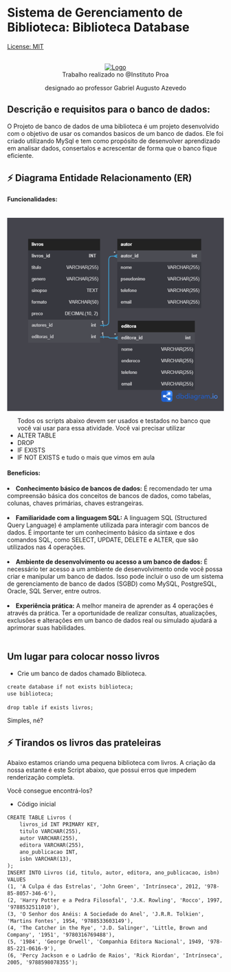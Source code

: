 # Sistema de Gerenciamento de Biblioteca: Biblioteca Database


[License: MIT](https://opensource.org/licenses/MIT)

<br />
<div align="center">
  <a href="https://github.com/4Diovanni/Data-Base-Hospital.git">
    <img src="https://cdn.jsdelivr.net/gh/devicons/devicon/icons/mysql/mysql-original.svg" alt="Logo" width="80" height="80">
  </a>
</div>

</h1>
<div align='center'>
Trabalho realizado no @Instituto Proa
  
designado ao professor Gabriel Augusto Azevedo
</div>
<h2>Descrição e requisitos para o banco de dados:</h2>
<span>
O Projeto de banco de dados de uma biblioteca é um projeto desenvolvido com o objetivo de usar os comandos basicos de um banco de dados. Ele foi criado utilizando MySql e tem como propósito de desenvolver aprendizado em analisar dados, consertalos e acrescentar de forma que o banco fique eficiente.
</span>

## 

## ⚡ Diagrama Entidade Relacionamento (ER)

#### Funcionalidades:

<br>
<img align='center' src='Biblioteca.png'/>
<br>

<ul>
  Todos os scripts abaixo devem ser usados e testados no banco que você vai usar para essa atividade. 
Você vai precisar utilizar 
 <li>ALTER TABLE</li>
 <li>DROP</li>
 <li>IF EXISTS</li>
 <li>IF NOT EXISTS e tudo o mais que vimos em aula</li> 
</ul>

#### Benefícios:

<li><strong>Conhecimento básico de bancos de dados:</strong> É recomendado ter uma compreensão básica dos conceitos de bancos de dados, como tabelas, colunas, chaves primárias, chaves estrangeiras.</li>
<br />
<li><strong>Familiaridade com a linguagem SQL:</strong> A linguagem SQL (Structured Query Language) é amplamente utilizada para interagir com bancos de dados. É importante ter um conhecimento básico da sintaxe e dos comandos SQL, como SELECT, UPDATE, DELETE e ALTER, que são utilizados nas 4 operações.</li>
<br />
<li><strong>Ambiente de desenvolvimento ou acesso a um banco de dados:</strong> É necessário ter acesso a um ambiente de desenvolvimento onde você possa criar e manipular um banco de dados. Isso pode incluir o uso de um sistema de gerenciamento de banco de dados (SGBD) como MySQL, PostgreSQL, Oracle, SQL Server, entre outros.</li>
<br />
<li><strong>Experiência prática:</strong> A melhor maneira de aprender as 4 operações é através da prática. Ter a oportunidade de realizar consultas, atualizações, exclusões e alterações em um banco de dados real ou simulado ajudará a aprimorar suas habilidades.</li>
<br />

## Um lugar para colocar nosso livros
* Crie um banco de dados chamado Biblioteca.
```
create database if not exists biblioteca;
use biblioteca;

drop table if exists livros;
```
Simples, né?

## ⚡ Tirandos os livros das prateleiras
Abaixo estamos criando uma pequena biblioteca com livros. 
A criação da nossa estante é este Script abaixo, que possui erros que impedem renderização completa. 

Você consegue encontrá-los?

* Código inicial
```
CREATE TABLE Livros (
    livros_id INT PRIMARY KEY,
    titulo VARCHAR(255),
    autor VARCHAR(255),
    editora VARCHAR(255),
    ano_publicacao INT,
    isbn VARCHAR(13),
);
INSERT INTO Livros (id, titulo, autor, editora, ano_publicacao, isbn) VALUES 
(1, 'A Culpa é das Estrelas', 'John Green', 'Intrínseca', 2012, '978-85-8057-346-6'),
(2, 'Harry Potter e a Pedra Filosofal', 'J.K. Rowling', 'Rocco', 1997, '9788532511010'),
(3, 'O Senhor dos Anéis: A Sociedade do Anel', 'J.R.R. Tolkien', 'Martins Fontes', 1954, '9788533603149'),
(4, 'The Catcher in the Rye', 'J.D. Salinger', 'Little, Brown and Company', '1951', '9780316769488'),
(5, '1984', 'George Orwell', 'Companhia Editora Nacional', 1949, '978-85-221-0616-9'),
(6, 'Percy Jackson e o Ladrão de Raios', 'Rick Riordan', 'Intrínseca', 2005, '9788598078355');
```











